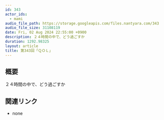 ```yaml
---
id: 343
actor_ids:
  - mami
audio_file_path: https://storage.googleapis.com/files.nantyara.com/343.mp3
audio_file_size: 31108119
date: Fri, 02 Aug 2024 22:55:00 +0900
description: ２４時間の中で、どう過ごすか
duration: 1292.98325
layout: article
title: 第343回「ＱＯＬ」
---
```

## 概要

２４時間の中で、どう過ごすか

## 関連リンク

* none
